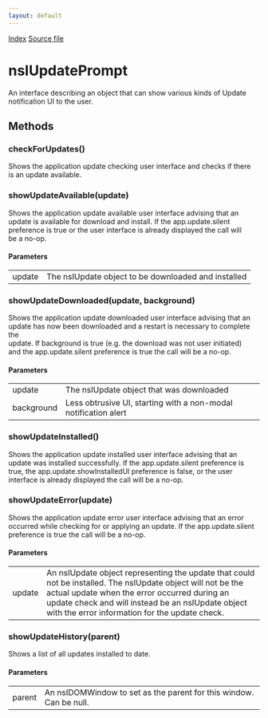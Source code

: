 ```yaml
---
layout: default
---
```

<div id='links'><a href="../index.html">Index</a>
<a href="http://dxr.mozilla.org/mozilla-central/source/toolkit/mozapps/update/nsIUpdateService.idl">Source file</a>
</div>

# nsIUpdatePrompt #
  
An interface describing an object that can show various kinds of Update  
notification UI to the user.  
  

## Methods ##

### checkForUpdates() ###
  
Shows the application update checking user interface and checks if there  
is an update available.  
  

### showUpdateAvailable(update) ###
  
Shows the application update available user interface advising that an  
update is available for download and install. If the app.update.silent  
preference is true or the user interface is already displayed the call will  
be a no-op.  
  

#### Parameters ####

<table>

<tr>
<td>update</td>
<td>         The nsIUpdate object to be downloaded and installed  
</td>
</tr>

</table>

### showUpdateDownloaded(update, background) ###
  
Shows the application update downloaded user interface advising that an  
update has now been downloaded and a restart is necessary to complete the  
update. If background is true (e.g. the download was not user initiated)  
and the app.update.silent preference is true the call will be a no-op.  
  

#### Parameters ####

<table>

<tr>
<td>update</td>
<td>         The nsIUpdate object that was downloaded  
</td>
</tr>

<tr>
<td>background</td>
<td>         Less obtrusive UI, starting with a non-modal notification alert  
</td>
</tr>

</table>

### showUpdateInstalled() ###
  
Shows the application update installed user interface advising that an  
update was installed successfully. If the app.update.silent preference is  
true, the app.update.showInstalledUI preference is false, or the user  
interface is already displayed the call will be a no-op.  
  

### showUpdateError(update) ###
  
Shows the application update error user interface advising that an error  
occurred while checking for or applying an update. If the app.update.silent  
preference is true the call will be a no-op.  
  

#### Parameters ####

<table>

<tr>
<td>update</td>
<td>         An nsIUpdate object representing the update that could not be  
         installed. The nsIUpdate object will not be the actual update when  
         the error occurred during an update check and will instead be an  
         nsIUpdate object with the error information for the update check.  
</td>
</tr>

</table>

### showUpdateHistory(parent) ###
  
Shows a list of all updates installed to date.  
  

#### Parameters ####

<table>

<tr>
<td>parent</td>
<td>         An nsIDOMWindow to set as the parent for this window. Can be null.  
</td>
</tr>

</table>
